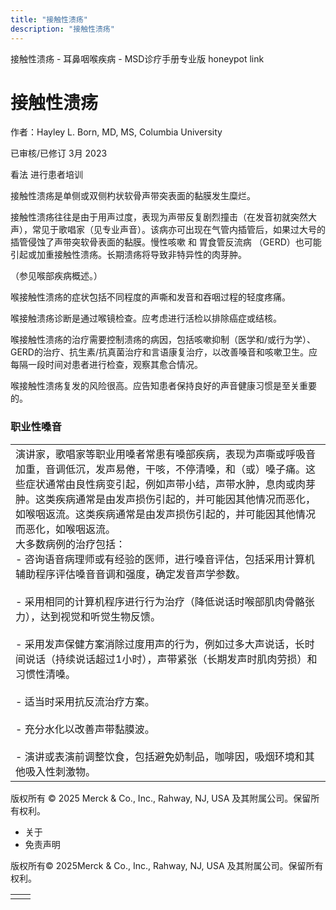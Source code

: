 ```yaml
---
title: "接触性溃疡"
description: "接触性溃疡"
---
```


﻿接触性溃疡 \- 耳鼻咽喉疾病 \- MSD诊疗手册专业版 honeypot link

# 接触性溃疡

作者：Hayley L. Born, MD, MS, Columbia University

已审核/已修订 3月 2023

看法 进行患者培训

接触性溃疡是单侧或双侧杓状软骨声带突表面的黏膜发生糜烂。

接触性溃疡往往是由于用声过度，表现为声带反复剧烈撞击（在发音初就突然大声），常见于歌唱家（见专业声音）。该病亦可出现在气管内插管后，如果过大号的插管侵蚀了声带突软骨表面的黏膜。慢性咳嗽 和 胃食管反流病 （GERD）也可能引起或加重接触性溃疡。长期溃疡将导致非特异性的肉芽肿。

（参见喉部疾病概述。）

喉接触性溃疡的症状包括不同程度的声嘶和发音和吞咽过程的轻度疼痛。

喉接触溃疡诊断是通过喉镜检查。应考虑进行活检以排除癌症或结核。

喉接触性溃疡的治疗需要控制溃疡的病因，包括咳嗽抑制（医学和/或行为学）、 GERD的治疗、抗生素/抗真菌治疗和言语康复治疗，以改善嗓音和咳嗽卫生。应每隔一段时间对患者进行检查，观察其愈合情况。

喉接触性溃疡复发的风险很高。应告知患者保持良好的声音健康习惯是至关重要的。

### 职业性嗓音

|     |
| --- |
| 演讲家，歌唱家等职业用嗓者常患有嗓部疾病，表现为声嘶或呼吸音加重，音调低沉，发声易倦，干咳，不停清嗓，和（或）嗓子痛。这些症状通常由良性病变引起，例如声带小结，声带水肿，息肉或肉芽肿。这类疾病通常是由发声损伤引起的，并可能因其他情况而恶化，如喉咽返流。这类疾病通常是由发声损伤引起的，并可能因其他情况而恶化，如喉咽返流。<br>大多数病例的治疗包括：<br>- 咨询语音病理师或有经验的医师，进行嗓音评估，包括采用计算机辅助程序评估嗓音音调和强度，确定发音声学参数。<br>  <br>- 采用相同的计算机程序进行行为治疗（降低说话时喉部肌肉骨骼张力），达到视觉和听觉生物反馈。<br>  <br>- 采用发声保健方案消除过度用声的行为，例如过多大声说话，长时间说话（持续说话超过1小时），声带紧张（长期发声时肌肉劳损）和习惯性清嗓。<br>  <br>- 适当时采用抗反流治疗方案。<br>  <br>- 充分水化以改善声带黏膜波。<br>  <br>- 演讲或表演前调整饮食，包括避免奶制品，咖啡因，吸烟环境和其他吸入性刺激物。 |



版权所有 © 2025
Merck & Co., Inc., Rahway, NJ, USA 及其附属公司。保留所有权利。

- 关于
- 免责声明

版权所有© 2025Merck & Co., Inc., Rahway, NJ, USA 及其附属公司。保留所有权利。

|     |     |
| --- | --- |
|  |  |
